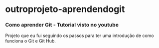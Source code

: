 # outroprojeto-aprendendogit
<h3>Como aprender Git - Tutorial visto no youtube</h3>
<p>Projeto que eu fui seguindo os passos para ter uma introdução de como funciona o Git e Git Hub.</p>
